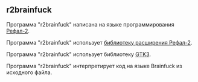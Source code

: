 r2brainfuck
--------------

Программа "r2brainfuck" написана на языке программирования [Рефал-2](http://www.refal.net/~belous/refal2-r.htm).

Программа "r2brainfuck" использует [библиотеку расширения Рефал-2](https://github.com/Aleksandr3Bocharov/r2libext).

Программа "r2brainfuck" использует библиотеку [GTK3](https://docs.gtk.org/gtk3/).

Программа "r2brainfuck" интерпретирует код на языке Brainfuck из исходного файла.

